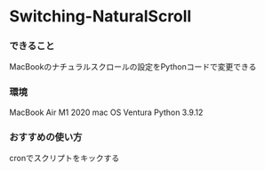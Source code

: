 # Switching-NaturalScroll

### できること
MacBookのナチュラルスクロールの設定をPythonコードで変更できる


### 環境

MacBook Air M1 2020
mac OS Ventura
Python 3.9.12

### おすすめの使い方
cronでスクリプトをキックする

